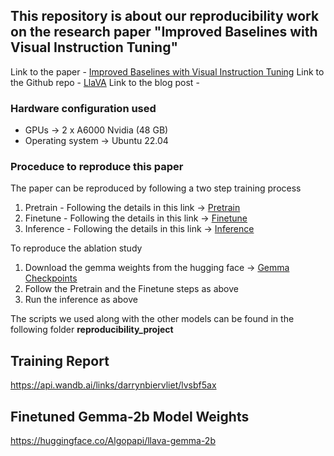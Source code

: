 ## This repository is about our reproducibility work on the research paper "Improved Baselines with Visual Instruction Tuning"

Link to the paper - [Improved Baselines with Visual Instruction Tuning](https://arxiv.org/pdf/2310.03744.pdf)
Link to the Github repo - [LlaVA](https://github.com/haotian-liu/LLaVA)
Link to the blog post -

### Hardware configuration used
- GPUs -> 2 x A6000 Nvidia (48 GB)
- Operating system -> Ubuntu 22.04


### Proceduce to reproduce this paper
The paper can be reproduced by following a two step training process

1. Pretrain - Following the details in this link -> [Pretrain](https://github.com/haotian-liu/LLaVA?tab=readme-ov-file#pretrain-feature-alignment)
2. Finetune - Following the details in this link -> [Finetune](https://github.com/haotian-liu/LLaVA?tab=readme-ov-file#visual-instruction-tuning)
3. Inference - Following the details in this link -> [Inference](https://github.com/haotian-liu/LLaVA?tab=readme-ov-file#cli-inference)

To reproduce the ablation study

1. Download the gemma weights from the hugging face -> [Gemma Checkpoints](https://huggingface.co/google/gemma-2b/tree/main)
2. Follow the Pretrain and the Finetune steps as above
3. Run the inference as above



The scripts we used along with the other models can be found in the following folder **reproducibility_project**


## Training Report
https://api.wandb.ai/links/darrynbiervliet/lvsbf5ax

## Finetuned Gemma-2b Model Weights
https://huggingface.co/Algopapi/llava-gemma-2b
